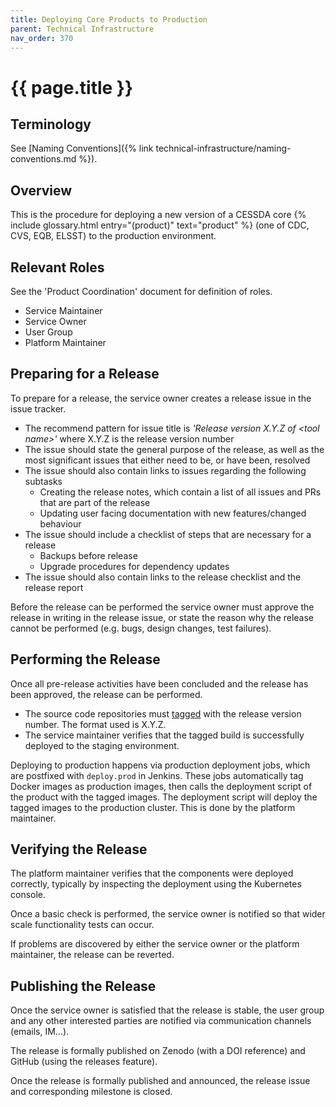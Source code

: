```yaml
---
title: Deploying Core Products to Production
parent: Technical Infrastructure
nav_order: 370
---
```


# {{ page.title }}

## Terminology

See [Naming Conventions]({% link technical-infrastructure/naming-conventions.md %}).

## Overview

This is the procedure for deploying a new version of a CESSDA core {% include glossary.html entry="(product)" text="product" %}
(one of CDC, CVS, EQB, ELSST) to the production environment.

## Relevant Roles

See the 'Product Coordination' document for definition of roles.

- Service Maintainer
- Service Owner
- User Group
- Platform Maintainer

## Preparing for a Release

To prepare for a release, the service owner creates a release issue in the issue tracker.

- The recommend pattern for issue title is *'Release version X.Y.Z of \<tool name\>'* where X.Y.Z is the release version number
- The issue should state the general purpose of the release, as well as the most significant issues that either need to be, or have been, resolved
- The issue should also contain links to issues regarding the following subtasks
  - Creating the release notes, which contain a list of all issues and PRs that are part of the release
  - Updating user facing documentation with new features/changed behaviour
- The issue should include a checklist of steps that are necessary for a release
  - Backups before release
  - Upgrade procedures for dependency updates
- The issue should also contain links to the release checklist and the release report

Before the release can be performed the service owner must approve the release in writing in the release issue, or state the reason why the release cannot be performed (e.g. bugs, design changes, test failures).

## Performing the Release

Once all pre-release activities have been concluded and the release has been approved, the release can be performed.

- The source code repositories must [tagged](https://git-scm.com/book/en/v2/Git-Basics-Tagging) with the release version number. The format used is X.Y.Z.
- The service maintainer verifies that the tagged build is successfully deployed to the staging environment.

Deploying to production happens via production deployment jobs, which are postfixed with `deploy.prod` in Jenkins. These jobs automatically tag Docker images as production images, then calls the deployment script of the product with the tagged images. The deployment script will deploy the tagged images to the production cluster. This is done by the platform maintainer.

## Verifying the Release

The platform maintainer verifies that the components were deployed correctly, typically by inspecting the deployment using the Kubernetes console.

Once a basic check is performed, the service owner is notified so that wider scale functionality tests can occur.

If problems are discovered by either the service owner or the platform maintainer, the release can be reverted.

## Publishing the Release

Once the service owner is satisfied that the release is stable, the user group and any other interested parties are notified via communication channels (emails, IM...).

The release is formally published on Zenodo (with a DOI reference) and GitHub (using the releases feature).

Once the release is formally published and announced, the release issue and corresponding milestone is closed.
